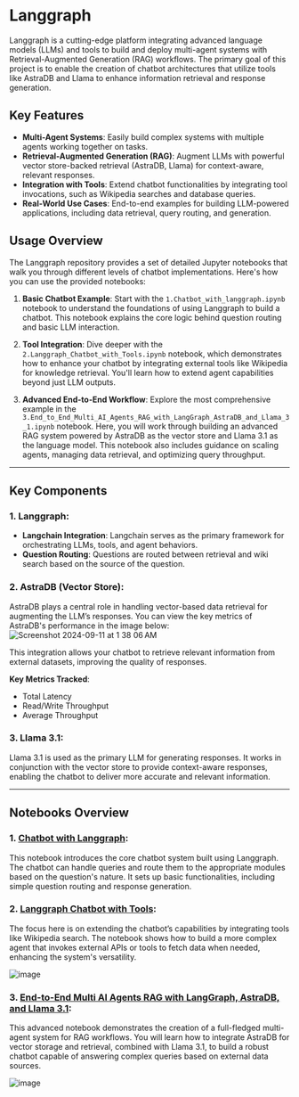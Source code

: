 # Langgraph

Langgraph is a cutting-edge platform integrating advanced language models (LLMs) and tools to build and deploy multi-agent systems with Retrieval-Augmented Generation (RAG) workflows. The primary goal of this project is to enable the creation of chatbot architectures that utilize tools like AstraDB and Llama to enhance information retrieval and response generation.

## Key Features
- **Multi-Agent Systems**: Easily build complex systems with multiple agents working together on tasks.
- **Retrieval-Augmented Generation (RAG)**: Augment LLMs with powerful vector store-backed retrieval (AstraDB, Llama) for context-aware, relevant responses.
- **Integration with Tools**: Extend chatbot functionalities by integrating tool invocations, such as Wikipedia searches and database queries.
- **Real-World Use Cases**: End-to-end examples for building LLM-powered applications, including data retrieval, query routing, and generation.

## Usage Overview

The Langgraph repository provides a set of detailed Jupyter notebooks that walk you through different levels of chatbot implementations. Here's how you can use the provided notebooks:

1. **Basic Chatbot Example**: Start with the `1.Chatbot_with_langgraph.ipynb` notebook to understand the foundations of using Langgraph to build a chatbot. This notebook explains the core logic behind question routing and basic LLM interaction.

2. **Tool Integration**: Dive deeper with the `2.Langgraph_Chatbot_with_Tools.ipynb` notebook, which demonstrates how to enhance your chatbot by integrating external tools like Wikipedia for knowledge retrieval. You'll learn how to extend agent capabilities beyond just LLM outputs.

3. **Advanced End-to-End Workflow**: Explore the most comprehensive example in the `3.End_to_End_Multi_AI_Agents_RAG_with_LangGraph_AstraDB_and_Llama_3_1.ipynb` notebook. Here, you will work through building an advanced RAG system powered by AstraDB as the vector store and Llama 3.1 as the language model. This notebook also includes guidance on scaling agents, managing data retrieval, and optimizing query throughput.

---

## Key Components

### 1. **Langgraph**:
   - **Langchain Integration**: Langchain serves as the primary framework for orchestrating LLMs, tools, and agent behaviors.
   - **Question Routing**: Questions are routed between retrieval and wiki search based on the source of the question.

### 2. **AstraDB (Vector Store)**:
   AstraDB plays a central role in handling vector-based data retrieval for augmenting the LLM’s responses. You can view the key metrics of AstraDB's performance in the image below:
   ![Screenshot 2024-09-11 at 1 38 06 AM](https://github.com/user-attachments/assets/c2343e74-ac49-407c-b7b9-271666dc851c)

   This integration allows your chatbot to retrieve relevant information from external datasets, improving the quality of responses.

   **Key Metrics Tracked**:
   - Total Latency
   - Read/Write Throughput
   - Average Throughput

### 3. **Llama 3.1**:
   Llama 3.1 is used as the primary LLM for generating responses. It works in conjunction with the vector store to provide context-aware responses, enabling the chatbot to deliver more accurate and relevant information.

---

## Notebooks Overview

### 1. **[Chatbot with Langgraph](https://github.com/cxx5208/Langgraph/blob/main/1.Chatbot_with_langgraph.ipynb)**:
   This notebook introduces the core chatbot system built using Langgraph. The chatbot can handle queries and route them to the appropriate modules based on the question's nature. It sets up basic functionalities, including simple question routing and response generation.

### 2. **[Langgraph Chatbot with Tools](https://github.com/cxx5208/Langgraph/blob/main/2.Langgraph_Chatbot_with_Tools.ipynb)**:
   The focus here is on extending the chatbot’s capabilities by integrating tools like Wikipedia search. The notebook shows how to build a more complex agent that invokes external APIs or tools to fetch data when needed, enhancing the system's versatility.
  
   ![image](https://github.com/user-attachments/assets/1b9200de-3cb5-4103-b7a0-d61aedb38366)

### 3. **[End-to-End Multi AI Agents RAG with LangGraph, AstraDB, and Llama 3.1](https://github.com/cxx5208/Langgraph/blob/main/3.End_to_End_Multi_AI_Agents_RAG_with_LangGraph_AstraDB_and_Llama_3_1.ipynb)**:
   This advanced notebook demonstrates the creation of a full-fledged multi-agent system for RAG workflows. You will learn how to integrate AstraDB for vector storage and retrieval, combined with Llama 3.1, to build a robust chatbot capable of answering complex queries based on external data sources.
  
   ![image](https://github.com/user-attachments/assets/df5045a4-2559-48d4-9f4a-749c80231c4a)


